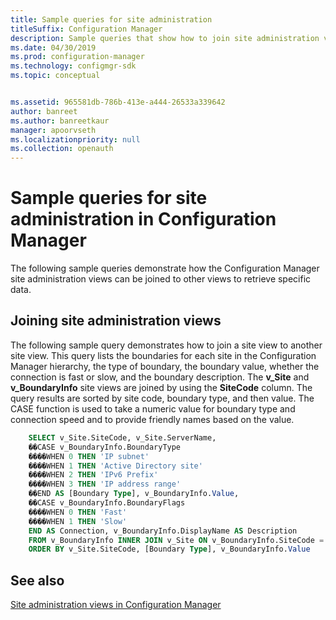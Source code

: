 ```yaml
---
title: Sample queries for site administration
titleSuffix: Configuration Manager
description: Sample queries that show how to join site administration views to other views to retrieve specific data.
ms.date: 04/30/2019
ms.prod: configuration-manager
ms.technology: configmgr-sdk
ms.topic: conceptual


ms.assetid: 965581db-786b-413e-a444-26533a339642
author: banreet
ms.author: banreetkaur
manager: apoorvseth
ms.localizationpriority: null
ms.collection: openauth
---
```


# Sample queries for site administration in Configuration Manager

The following sample queries demonstrate how the Configuration Manager site administration views can be joined to other views to retrieve specific data.

## Joining site administration views

The following sample query demonstrates how to join a site view to another site view. This query lists the boundaries for each site in the Configuration Manager hierarchy, the type of boundary, the boundary value, whether the connection is fast or slow, and the boundary description. The **v_Site** and **v_BoundaryInfo** site views are joined by using the **SiteCode** column. The query results are sorted by site code, boundary type, and then value. The CASE function is used to take a numeric value for boundary type and connection speed and to provide friendly names based on the value.

```sql
    SELECT v_Site.SiteCode, v_Site.ServerName, 
    ��CASE v_BoundaryInfo.BoundaryType 
    ����WHEN 0 THEN 'IP subnet' 
    ����WHEN 1 THEN 'Active Directory site' 
    ����WHEN 2 THEN 'IPv6 Prefix' 
    ����WHEN 3 THEN 'IP address range' 
    ��END AS [Boundary Type], v_BoundaryInfo.Value, 
    ��CASE v_BoundaryInfo.BoundaryFlags 
    ����WHEN 0 THEN 'Fast' 
    ����WHEN 1 THEN 'Slow' 
    END AS Connection, v_BoundaryInfo.DisplayName AS Description 
    FROM v_BoundaryInfo INNER JOIN v_Site ON v_BoundaryInfo.SiteCode = v_Site.SiteCode 
    ORDER BY v_Site.SiteCode, [Boundary Type], v_BoundaryInfo.Value
```

## See also

[Site administration views in Configuration Manager](site-admin-views-configuration-manager.md)

